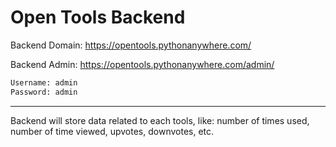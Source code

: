 # Open Tools Backend

Backend Domain: <https://opentools.pythonanywhere.com/>

Backend Admin: <https://opentools.pythonanywhere.com/admin/>

```txt
Username: admin
Password: admin
```

---

Backend will store data related to each tools, like: number of times used, number of time viewed, upvotes, downvotes, etc.

